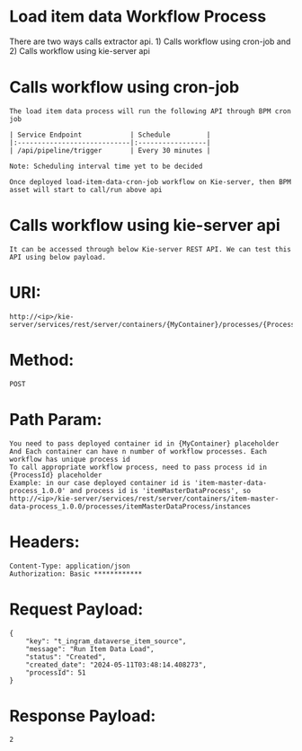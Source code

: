 # Load item data Workflow Process 

There are two ways calls extractor api. 1) Calls workflow using cron-job and 2) Calls workflow using kie-server api

# Calls workflow using cron-job
	The load item data process will run the following API through BPM cron job
		
	| Service Endpoint            | Schedule         |
	|:----------------------------|:-----------------|
	| /api/pipeline/trigger       | Every 30 minutes |
	
	Note: Scheduling interval time yet to be decided
	
	Once deployed load-item-data-cron-job workflow on Kie-server, then BPM asset will start to call/run above api

# Calls workflow using kie-server api 
    It can be accessed through below Kie-server REST API. We can test this API using below payload. 
    
# URI: 
    http://<ip>/kie-server/services/rest/server/containers/{MyContainer}/processes/{ProcessId}/instances
# Method: 
    POST
# Path Param: 
    You need to pass deployed container id in {MyContainer} placeholder
    And Each container can have n number of workflow processes. Each workflow has unique process id 
    To call appropriate workflow process, need to pass process id in {ProcessId} placeholder
    Example: in our case deployed container id is 'item-master-data-process_1.0.0' and process id is 'itemMasterDataProcess', so
    http://<ip>/kie-server/services/rest/server/containers/item-master-data-process_1.0.0/processes/itemMasterDataProcess/instances
# Headers: 
    Content-Type: application/json
    Authorization: Basic ************

# Request Payload:       
	{
	    "key": "t_ingram_dataverse_item_source",
	    "message": "Run Item Data Load",
	    "status": "Created",
	    "created_date": "2024-05-11T03:48:14.408273",
	    "processId": 51
	}    

# Response Payload:
    2